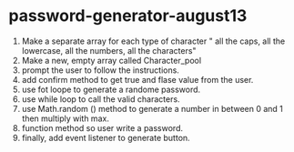 # password-generator-august13
1. Make a separate array for each type of character " all the caps, all the lowercase, all the numbers, all the characters"
2. Make a new, empty array called Character_pool
3. prompt the user to follow the instructions.
4. add confirm method to get true and flase value from the user. 
5. use fot loope to generate a randome password. 
6. use while loop to call the valid characters.
7. use Math.random () method to generate a number in between 0 and 1 then multiply with max.
8. function method so user write a password.
9. finally, add event listener to generate button.